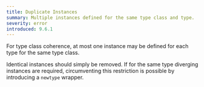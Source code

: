```yaml
---
title: Duplicate Instances
summary: Multiple instances defined for the same type class and type.
severity: error
introduced: 9.6.1
---
```


For type class coherence, at most one instance may be defined for each type for the same type class.

Identical instances should simply be removed.
If for the same type diverging instances are required, circumventing this restriction is possible by introducing a `newtype` wrapper.
